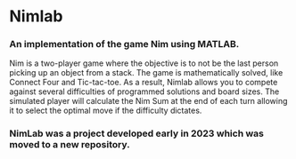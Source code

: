 # Nimlab
### An implementation of the game Nim using MATLAB.

Nim is a two-player game where the objective is to not be the last person picking up an object from a stack. The game is mathematically solved, like Connect Four and Tic-tac-toe. As a result, Nimlab allows you to compete against several difficulties of programmed solutions and board sizes. The simulated player will calculate the Nim Sum at the end of each turn allowing it to select the optimal move if the difficulty dictates. 

### NimLab was a project developed early in 2023 which was moved to a new repository. 
